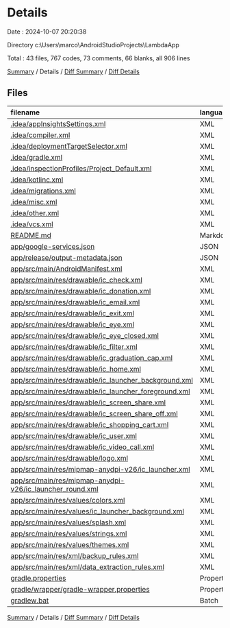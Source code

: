 # Details

Date : 2024-10-07 20:20:38

Directory c:\\Users\\marco\\AndroidStudioProjects\\LambdaApp

Total : 43 files,  767 codes, 73 comments, 66 blanks, all 906 lines

[Summary](results.md) / Details / [Diff Summary](diff.md) / [Diff Details](diff-details.md)

## Files
| filename | language | code | comment | blank | total |
| :--- | :--- | ---: | ---: | ---: | ---: |
| [.idea/appInsightsSettings.xml](/.idea/appInsightsSettings.xml) | XML | 26 | 0 | 0 | 26 |
| [.idea/compiler.xml](/.idea/compiler.xml) | XML | 6 | 0 | 0 | 6 |
| [.idea/deploymentTargetSelector.xml](/.idea/deploymentTargetSelector.xml) | XML | 18 | 0 | 0 | 18 |
| [.idea/gradle.xml](/.idea/gradle.xml) | XML | 19 | 0 | 0 | 19 |
| [.idea/inspectionProfiles/Project_Default.xml](/.idea/inspectionProfiles/Project_Default.xml) | XML | 41 | 0 | 0 | 41 |
| [.idea/kotlinc.xml](/.idea/kotlinc.xml) | XML | 13 | 0 | 0 | 13 |
| [.idea/migrations.xml](/.idea/migrations.xml) | XML | 10 | 0 | 0 | 10 |
| [.idea/misc.xml](/.idea/misc.xml) | XML | 9 | 0 | 0 | 9 |
| [.idea/other.xml](/.idea/other.xml) | XML | 6 | 0 | 0 | 6 |
| [.idea/vcs.xml](/.idea/vcs.xml) | XML | 6 | 0 | 0 | 6 |
| [README.md](/README.md) | Markdown | 34 | 0 | 9 | 43 |
| [app/google-services.json](/app/google-services.json) | JSON | 95 | 0 | 0 | 95 |
| [app/release/output-metadata.json](/app/release/output-metadata.json) | JSON | 37 | 0 | 0 | 37 |
| [app/src/main/AndroidManifest.xml](/app/src/main/AndroidManifest.xml) | XML | 37 | 0 | 7 | 44 |
| [app/src/main/res/drawable/ic_check.xml](/app/src/main/res/drawable/ic_check.xml) | XML | 9 | 0 | 1 | 10 |
| [app/src/main/res/drawable/ic_donation.xml](/app/src/main/res/drawable/ic_donation.xml) | XML | 9 | 0 | 1 | 10 |
| [app/src/main/res/drawable/ic_email.xml](/app/src/main/res/drawable/ic_email.xml) | XML | 4 | 0 | 4 | 8 |
| [app/src/main/res/drawable/ic_exit.xml](/app/src/main/res/drawable/ic_exit.xml) | XML | 9 | 0 | 1 | 10 |
| [app/src/main/res/drawable/ic_eye.xml](/app/src/main/res/drawable/ic_eye.xml) | XML | 4 | 0 | 4 | 8 |
| [app/src/main/res/drawable/ic_eye_closed.xml](/app/src/main/res/drawable/ic_eye_closed.xml) | XML | 3 | 0 | 3 | 6 |
| [app/src/main/res/drawable/ic_filter.xml](/app/src/main/res/drawable/ic_filter.xml) | XML | 9 | 0 | 1 | 10 |
| [app/src/main/res/drawable/ic_graduation_cap.xml](/app/src/main/res/drawable/ic_graduation_cap.xml) | XML | 9 | 0 | 1 | 10 |
| [app/src/main/res/drawable/ic_home.xml](/app/src/main/res/drawable/ic_home.xml) | XML | 9 | 0 | 1 | 10 |
| [app/src/main/res/drawable/ic_launcher_background.xml](/app/src/main/res/drawable/ic_launcher_background.xml) | XML | 170 | 0 | 1 | 171 |
| [app/src/main/res/drawable/ic_launcher_foreground.xml](/app/src/main/res/drawable/ic_launcher_foreground.xml) | XML | 30 | 0 | 0 | 30 |
| [app/src/main/res/drawable/ic_screen_share.xml](/app/src/main/res/drawable/ic_screen_share.xml) | XML | 9 | 0 | 1 | 10 |
| [app/src/main/res/drawable/ic_screen_share_off.xml](/app/src/main/res/drawable/ic_screen_share_off.xml) | XML | 9 | 0 | 1 | 10 |
| [app/src/main/res/drawable/ic_shopping_cart.xml](/app/src/main/res/drawable/ic_shopping_cart.xml) | XML | 9 | 0 | 1 | 10 |
| [app/src/main/res/drawable/ic_user.xml](/app/src/main/res/drawable/ic_user.xml) | XML | 3 | 0 | 3 | 6 |
| [app/src/main/res/drawable/ic_video_call.xml](/app/src/main/res/drawable/ic_video_call.xml) | XML | 9 | 0 | 1 | 10 |
| [app/src/main/res/drawable/logo.xml](/app/src/main/res/drawable/logo.xml) | XML | 10 | 0 | 1 | 11 |
| [app/src/main/res/mipmap-anydpi-v26/ic_launcher.xml](/app/src/main/res/mipmap-anydpi-v26/ic_launcher.xml) | XML | 5 | 0 | 0 | 5 |
| [app/src/main/res/mipmap-anydpi-v26/ic_launcher_round.xml](/app/src/main/res/mipmap-anydpi-v26/ic_launcher_round.xml) | XML | 5 | 0 | 0 | 5 |
| [app/src/main/res/values/colors.xml](/app/src/main/res/values/colors.xml) | XML | 10 | 0 | 0 | 10 |
| [app/src/main/res/values/ic_launcher_background.xml](/app/src/main/res/values/ic_launcher_background.xml) | XML | 4 | 0 | 0 | 4 |
| [app/src/main/res/values/splash.xml](/app/src/main/res/values/splash.xml) | XML | 8 | 0 | 0 | 8 |
| [app/src/main/res/values/strings.xml](/app/src/main/res/values/strings.xml) | XML | 4 | 0 | 0 | 4 |
| [app/src/main/res/values/themes.xml](/app/src/main/res/values/themes.xml) | XML | 4 | 0 | 1 | 5 |
| [app/src/main/res/xml/backup_rules.xml](/app/src/main/res/xml/backup_rules.xml) | XML | 3 | 10 | 0 | 13 |
| [app/src/main/res/xml/data_extraction_rules.xml](/app/src/main/res/xml/data_extraction_rules.xml) | XML | 5 | 14 | 0 | 19 |
| [gradle.properties](/gradle.properties) | Properties | 4 | 19 | 0 | 23 |
| [gradle/wrapper/gradle-wrapper.properties](/gradle/wrapper/gradle-wrapper.properties) | Properties | 5 | 1 | 1 | 7 |
| [gradlew.bat](/gradlew.bat) | Batch | 39 | 29 | 22 | 90 |

[Summary](results.md) / Details / [Diff Summary](diff.md) / [Diff Details](diff-details.md)